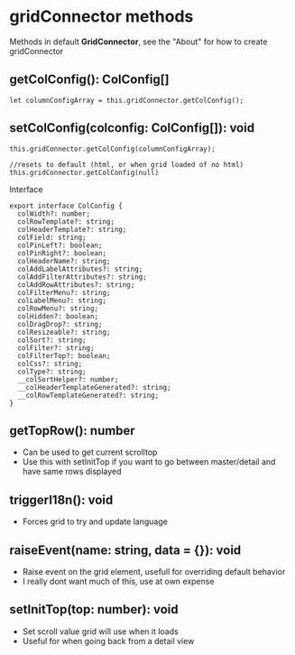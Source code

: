 # gridConnector methods

Methods in default **GridConnector**, see the "About" for how to create gridConnector

## getColConfig\(\): ColConfig\[\]

```text
let columnConfigArray = this.gridConnector.getColConfig();
```

## setColConfig\(colconfig: ColConfig\[\]\): void

```text
this.gridConnector.getColConfig(columnConfigArray);

//resets to default (html, or when grid loaded of no html)
this.gridConnector.getColConfig(null)
```

Interface

```text
export interface ColConfig {
  colWidth?: number;
  colRowTemplate?: string;
  colHeaderTemplate?: string;
  colField: string;
  colPinLeft?: boolean;
  colPinRight?: boolean;
  colHeaderName?: string;
  colAddLabelAttributes?: string;
  colAddFilterAttributes?: string;
  colAddRowAttributes?: string;
  colFilterMenu?: string;
  colLabelMenu?: string;
  colRowMenu?: string;
  colHidden?: boolean;
  colDragDrop?: string;
  colResizeable?: string;
  colSort?: string;
  colFilter?: string;
  colFilterTop?: boolean;
  colCss?: string;
  colType?: string;
  __colSortHelper?: number;
  __colHeaderTemplateGenerated?: string;
  __colRowTemplateGenerated?: string;
}
```

## getTopRow\(\): number

* Can be used to get current scrolltop
* Use this with setInitTop if you want to go between master/detail and have same rows displayed

## triggerI18n\(\): void

* Forces grid to try and update language

## raiseEvent\(name: string, data = {}\): void

* Raise event on the grid element, usefull for overriding default behavior
* I really dont want much of this, use at own expense

## setInitTop\(top: number\): void

* Set scroll value grid will use when it loads
* Useful for when going back from a detail view

